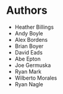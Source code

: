 # Authors

* Heather Billings
* Andy Boyle
* Alex Bordens
* Brian Boyer
* David Eads
* Abe Epton
* Joe Germuska
* Ryan Mark
* Wilberto Morales
* Ryan Nagle
